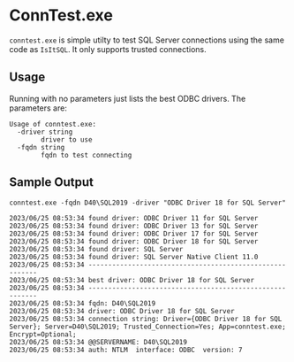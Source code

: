 ConnTest.exe
============
`conntest.exe` is simple utilty to test SQL Server connections using the same code as `IsItSQL`.
It only supports trusted connections.  

Usage
-----
Running with no parameters just lists the best ODBC drivers.  The parameters are:

```
Usage of conntest.exe:
  -driver string
        driver to use
  -fqdn string
        fqdn to test connecting
```

Sample Output
------
```
conntest.exe -fqdn D40\SQL2019 -driver "ODBC Driver 18 for SQL Server" 

2023/06/25 08:53:34 found driver: ODBC Driver 11 for SQL Server
2023/06/25 08:53:34 found driver: ODBC Driver 13 for SQL Server
2023/06/25 08:53:34 found driver: ODBC Driver 17 for SQL Server
2023/06/25 08:53:34 found driver: ODBC Driver 18 for SQL Server
2023/06/25 08:53:34 found driver: SQL Server
2023/06/25 08:53:34 found driver: SQL Server Native Client 11.0
2023/06/25 08:53:34 ---------------------------------------------------------
2023/06/25 08:53:34 best driver: ODBC Driver 18 for SQL Server
2023/06/25 08:53:34 ---------------------------------------------------------
2023/06/25 08:53:34 fqdn: D40\SQL2019
2023/06/25 08:53:34 driver: ODBC Driver 18 for SQL Server
2023/06/25 08:53:34 connection string: Driver={ODBC Driver 18 for SQL Server}; Server=D40\SQL2019; Trusted_Connection=Yes; App=conntest.exe; Encrypt=Optional;
2023/06/25 08:53:34 @@SERVERNAME: D40\SQL2019
2023/06/25 08:53:34 auth: NTLM  interface: ODBC  version: 7
```

